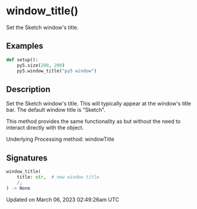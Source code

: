 # window_title()

Set the Sketch window's title.

## Examples

<div class="example-table">

<div class="example-row"><div class="example-cell-image">

</div><div class="example-cell-code">

```python
def setup():
    py5.size(200, 200)
    py5.window_title("py5 window")
```

</div></div>

</div>

## Description

Set the Sketch window's title. This will typically appear at the window's title bar. The default window title is "Sketch".

This method provides the same functionality as [](py5surface_set_title) but without the need to interact directly with the [](py5surface) object.

Underlying Processing method: windowTitle

## Signatures

```python
window_title(
    title: str,  # new window title
    /,
) -> None
```

Updated on March 06, 2023 02:49:26am UTC
